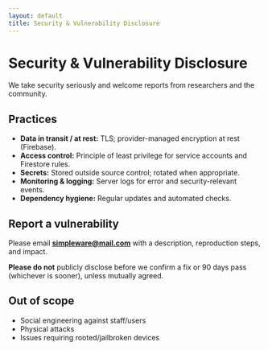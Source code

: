 ```yaml
---
layout: default
title: Security & Vulnerability Disclosure
---
```


# Security & Vulnerability Disclosure

We take security seriously and welcome reports from researchers and the community.

## Practices
- **Data in transit / at rest:** TLS; provider-managed encryption at rest (Firebase).  
- **Access control:** Principle of least privilege for service accounts and Firestore rules.  
- **Secrets:** Stored outside source control; rotated when appropriate.  
- **Monitoring & logging:** Server logs for error and security-relevant events.  
- **Dependency hygiene:** Regular updates and automated checks.

## Report a vulnerability
Please email **simpleware@mail.com** with a description, reproduction steps, and impact.  

**Please do not** publicly disclose before we confirm a fix or 90 days pass (whichever is sooner), unless mutually agreed.

## Out of scope
- Social engineering against staff/users  
- Physical attacks  
- Issues requiring rooted/jailbroken devices
